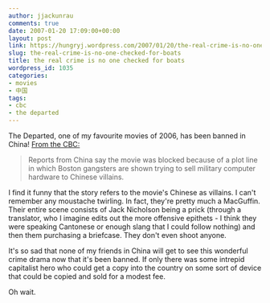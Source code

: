 ```yaml
---
author: jjackunrau
comments: true
date: 2007-01-20 17:09:00+00:00
layout: post
link: https://hungryj.wordpress.com/2007/01/20/the-real-crime-is-no-one-checked-for-boats/
slug: the-real-crime-is-no-one-checked-for-boats
title: the real crime is no one checked for boats
wordpress_id: 1035
categories:
- movies
- 中国
tags:
- cbc
- the departed
---
```


The Departed, one of my favourite movies of 2006, has been banned in China!  [From the CBC:](http://www.cbc.ca/arts/film/story/2007/01/20/thedeparted-china.html)

<blockquote>Reports from China say the movie was blocked because of a plot line in which Boston gangsters are shown trying to sell military computer hardware to Chinese villains.</blockquote>

I find it funny that the story refers to the movie's Chinese as villains.  I can't remember any moustache twirling.  In fact, they're pretty much a MacGuffin.  Their entire scene consists of Jack Nicholson being a prick (through a translator, who I imagine edits out the more offensive epithets - I think they were speaking Cantonese or enough slang that I could follow nothing) and then them purchasing a briefcase.  They don't even shoot anyone.  
  
It's so sad that none of my friends in China will get to see this wonderful crime drama now that it's been banned.  If only there was some intrepid capitalist hero who could get a copy into the country on some sort of device that could be copied and sold for a modest fee.  
  
Oh wait.

